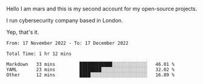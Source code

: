 Hello
I am mars and this is my second account for my open-source projects.

I run cybersecurity company based in London.

Yep, that's it.

<!--START_SECTION:waka-->

```text
From: 17 November 2022 - To: 17 December 2022

Total Time: 1 hr 12 mins

Markdown   33 mins         ████████████░░░░░░░░░░░░░   46.01 %
YAML       23 mins         ████████░░░░░░░░░░░░░░░░░   32.02 %
Other      12 mins         ████░░░░░░░░░░░░░░░░░░░░░   16.89 %
```

<!--END_SECTION:waka-->
